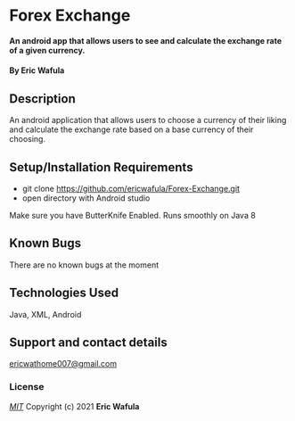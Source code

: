 # Forex Exchange
#### An android app that allows users to see and calculate the exchange rate of a given currency.
#### By **Eric Wafula**
## Description
An android application that allows users to choose a currency of their liking and calculate the exchange rate based on a base currency of their choosing.
## Setup/Installation Requirements
* git clone https://github.com/ericwafula/Forex-Exchange.git
* open directory with Android studio

Make sure you have ButterKnife Enabled.
Runs smoothly on Java 8

## Known Bugs
There are no known bugs at the moment
## Technologies Used
Java, XML, Android
## Support and contact details
ericwathome007@gmail.com
### License
*[MIT](license.txt)*
Copyright (c) 2021 **Eric Wafula**
